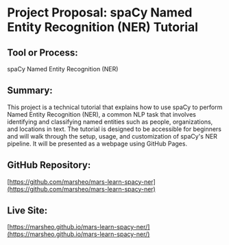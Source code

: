 # Project Proposal: spaCy Named Entity Recognition (NER) Tutorial

## Tool or Process:
spaCy Named Entity Recognition (NER)

## Summary:
This project is a technical tutorial that explains how to use spaCy to perform Named Entity Recognition (NER), a common NLP task that involves identifying and classifying named entities such as people, organizations, and locations in text. The tutorial is designed to be accessible for beginners and will walk through the setup, usage, and customization of spaCy's NER pipeline. It will be presented as a webpage using GitHub Pages.

## GitHub Repository:
[https://github.com/marsheo/mars-learn-spacy-ner](https://github.com/marsheo/mars-learn-spacy-ner)

## Live Site:
[https://marsheo.github.io/mars-learn-spacy-ner/](https://marsheo.github.io/mars-learn-spacy-ner/)
